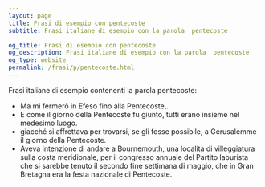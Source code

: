 ```yaml
---
layout: page
title: Frasi di esempio con pentecoste 
subtitle: Frasi italiane di esempio con la parola  pentecoste

og_title: Frasi di esempio con pentecoste 
og_description: Frasi italiane di esempio con la parola  pentecoste
og_type: website
permalink: /frasi/p/pentecoste.html
---
```


Frasi italiane di esempio contenenti la parola pentecoste:


- Ma mi fermerò in Efeso fino alla Pentecoste,.
- E come il giorno della Pentecoste fu giunto, tutti erano insieme nel medesimo luogo.
- giacché si affrettava per trovarsi, se gli fosse possibile, a Gerusalemme il giorno della Pentecoste.
- Aveva intenzione di andare a Bournemouth, una località di villeggiatura sulla costa meridionale, per il congresso annuale del Partito laburista che si sarebbe tenuto il secondo fine settimana di maggio, che in Gran Bretagna era la festa nazionale di Pentecoste.
